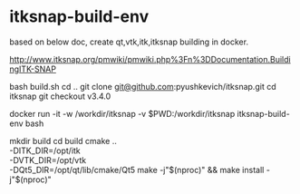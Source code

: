 # itksnap-build-env

based on below doc, create qt,vtk,itk,itksnap building in docker.

http://www.itksnap.org/pmwiki/pmwiki.php%3Fn%3DDocumentation.BuildingITK-SNAP

bash build.sh
cd ..
git clone git@github.com:pyushkevich/itksnap.git
cd itksnap
git checkout v3.4.0

docker run -it -w /workdir/itksnap -v $PWD:/workdir/itksnap itksnap-build-env bash

mkdir build
cd build
cmake .. \
    -DITK_DIR=/opt/itk \
    -DVTK_DIR=/opt/vtk \
    -DQt5_DIR=/opt/qt/lib/cmake/Qt5
make -j"$(nproc)" && make install -j"$(nproc)"